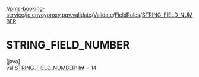 //[pms-booking-service](../../../../index.md)/[io.envoyproxy.pgv.validate](../../index.md)/[Validate](../index.md)/[FieldRules](index.md)/[STRING_FIELD_NUMBER](-s-t-r-i-n-g_-f-i-e-l-d_-n-u-m-b-e-r.md)

# STRING_FIELD_NUMBER

[java]\
val [STRING_FIELD_NUMBER](-s-t-r-i-n-g_-f-i-e-l-d_-n-u-m-b-e-r.md): [Int](https://kotlinlang.org/api/core/kotlin-stdlib/kotlin/-int/index.html) = 14